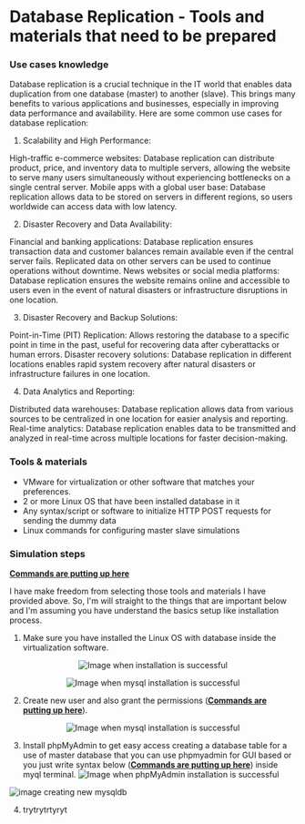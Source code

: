 # Database Replication - Tools and materials that need to be prepared

### Use cases knowledge

<justify>
Database replication is a crucial technique in the IT world that enables data duplication from one database (master) to another (slave). This brings many benefits to various applications and businesses, especially in improving data performance and availability. Here are some common use cases for database replication:

1. Scalability and High Performance:

High-traffic e-commerce websites: Database replication can distribute product, price, and inventory data to multiple servers, allowing the website to serve many users simultaneously without experiencing bottlenecks on a single central server.
Mobile apps with a global user base: Database replication allows data to be stored on servers in different regions, so users worldwide can access data with low latency.

2. Disaster Recovery and Data Availability:

Financial and banking applications: Database replication ensures transaction data and customer balances remain available even if the central server fails. Replicated data on other servers can be used to continue operations without downtime.
News websites or social media platforms: Database replication ensures the website remains online and accessible to users even in the event of natural disasters or infrastructure disruptions in one location.

3. Disaster Recovery and Backup Solutions:

Point-in-Time (PIT) Replication: Allows restoring the database to a specific point in time in the past, useful for recovering data after cyberattacks or human errors.
Disaster recovery solutions: Database replication in different locations enables rapid system recovery after natural disasters or infrastructure failures in one location.

4. Data Analytics and Reporting:

Distributed data warehouses: Database replication allows data from various sources to be centralized in one location for easier analysis and reporting.
Real-time analytics: Database replication enables data to be transmitted and analyzed in real-time across multiple locations for faster decision-making.
</justify>

### Tools & materials

- VMware for virtualization or other software that matches your preferences.
- 2 or more Linux OS that have been installed database in it
- Any syntax/script or software to initialize HTTP POST requests for sending the dummy data
- Linux commands for configuring master slave simulations

### Simulation steps

[**Commands are putting up here**](../Database-Replication-Simulation/terminal-command)

<justify>
I have make freedom from selecting those tools and materials I have provided above. So, I'm will straight to the things that are important below and I'm assuming you have understand the basics setup like installation process.
</justify>

1. Make sure you have installed the Linux OS with database inside the virtualization software.

<center>

![Image when installation is successful](/.gitignore-files/installation-done.png)

![Image when mysql installation is successful](/.gitignore-files/installation-mysql-done.png)
</center>

2. Create new user and also grant the permissions ([**Commands are putting up here**](../Database-Replication-Simulation/terminal-command)).
<center>

![Image when mysql installation is successful](/.gitignore-files/creating-auth-user-pass.png)
</center>

3. Install phpMyAdmin to get easy access creating a database table for a use of master database that you can use phpmyadmin for GUI based or you just write syntax below ([**Commands are putting up here**](../Database-Replication-Simulation/terminal-command)) inside myql terminal.
![Image when phpMyAdmin installation is successful](/.gitignore-files/installation-phpmyadmin-done.png)

![image creating new mysqldb](/.gitignore-files/creating-mysqldb-phpmyadmin-1.png)

4. trytrytrtyryt
